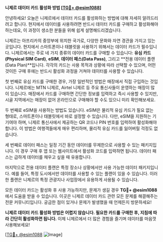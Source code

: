 **니제르 데이터 카드 활성화 방법 [[TG💪+ @esim1088](https://t.me/s/esim1088)]**

안녕하세요! 오늘은 니제르에서 데이터 카드를 활성화하는 방법에 대해 자세히 알려드리려고 합니다. 현지에서 데이터를 사용하려면 반드시 데이터 카드를 구매하고 활성화해야 하는데요, 이 과정이 생소한 분들을 위해 쉽게 설명해드리겠습니다.

니제르는 아프리카의 중앙부에 위치한 국가로, 다양한 문화와 자연 경관을 가지고 있는 곳입니다. 현지에서 스마트폰이나 태블릿을 사용하기 위해서는 데이터 카드가 필수입니다. 니제르에서는 주로 네 가지 종류의 데이터 카드를 구매할 수 있습니다: **유심 카드(Physical SIM Card)**, **eSIM**, **데이터 패스(Data Pass)**, 그리고 **전용 데이터 플랜(Data Plan)**입니다. 각각의 카드는 사용 목적과 상황에 따라 선택할 수 있으며, 어떤 것이든 구매 후에는 반드시 활성화 과정을 거쳐야 데이터를 사용할 수 있습니다.

첫 번째로 유심 카드를 구매한 경우, 가장 일반적인 방법은 매장에서 직접 구입하는 것입니다. 니제르에는 MTN 니제르, Airtel 니제르 등 주요 통신사들이 운영하는 매장이 많이 있습니다. 매장에서 카드를 구매하면 간단한 정보를 입력하고 즉시 사용할 수 있지만, 시골 지역에서는 매장이 없어 온라인으로 구매해야 할 수도 있으니 미리 확인해보세요.

두 번째로 eSIM을 사용하는 방법도 있습니다. eSIM은 물리적 유심 카드가 필요 없는 형태로, 스마트폰이나 태블릿에서 바로 설정할 수 있습니다. 다만, eSIM을 지원하는 기기여야 하며, 니제르 통신사에서 제공하는 QR 코드나 PIN 번호를 입력하여 활성화해야 합니다. 이 방법은 여행객들에게 매우 편리하며, 물리적 유심 카드를 잃어버릴 걱정도 없습니다.

세 번째로 데이터 패스는 일정 기간 동안 데이터를 무제한으로 사용할 수 있는 패키지입니다. 이 경우 구매 후 앱 또는 웹사이트에서 활성화 코드를 입력하면 됩니다. 데이터 패스는 급하게 데이터를 채우고 싶을 때 유용합니다.

마지막으로 전용 데이터 플랜은 특정 장소나 상황에서만 사용 가능한 데이터 패키지입니다. 예를 들어, 특정 도시에서만 데이터를 사용할 수 있는 플랜이 있을 수 있습니다. 이러한 플랜은 니제르의 특정 관광지나 사업장에서 유용하게 사용될 수 있습니다.

모든 데이터 카드는 활성화 후 사용 가능하지만, 문제가 생길 경우 **TG💪+ @esim1088**에서 도움을 받을 수 있습니다. 이곳은 니제르 데이터 카드 관련 모든 문제를 해결해주는 전문 커뮤니티입니다. 궁금한 점이 있거나 문제가 발생했을 때 언제든지 방문하세요!

**니제르 데이터 카드 활성화 방법은 어렵지 않습니다. 필요한 카드를 구매한 후, 지침에 따라 간단히 활성화하면 됩니다.** 이제 니제르에서 더 많은 경험을 즐기며 데이터를 마음껏 사용해보세요!

[[TG💪+ @esim1088](https://t.me/s/esim1088) ![Image](https://i.postimg.cc/Y0z9fWf4/image.png)]